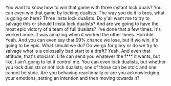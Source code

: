  You want to know how to win that game with three instant lock duals? You can even win that game by locking dualists. The way you do it is bros, what is going on here? Three insta lock dualists. Do y'all want me to try to salvage this or should I insta lock dualists? And are we going to have the most epic victory of a team of full dualists? I've done that a few times. It's worked once. It was amazing when it worked the other times. Horrible. Yeah. And you can even say that 99% chance we lose, but if we win, it's going to be epic. What should we do? Do we go for glory or do we try to salvage what is a colossally bad start to a draft? Yeah. And even that attitude, that's stoicism. Life can send you whatever the f*** it wants, but like, I ain't going to let it control me. You can even lock dualists, but whether you lock dualists or not lock dualists, one of those can be stoic and one cannot be stoic. Are you behaving reactionally or are you acknowledging your emotions, setting an intention and then moving towards it?